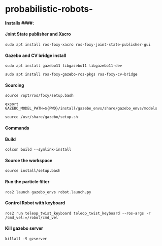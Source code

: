 # probabilistic-robots-

#### Installs ####:
#### Joint State publisher and Xacro
`sudo apt install ros-foxy-xacro ros-foxy-joint-state-publisher-gui`

#### Gazebo and CV bridge install
`sudo apt install gazebo11 libgazebo11 libgazebo11-dev`

`sudo apt install ros-foxy-gazebo-ros-pkgs ros-foxy-cv-bridge`


#### Sourcing ####
`source /opt/ros/foxy/setup.bash`

`export GAZEBO_MODEL_PATH=${PWD}/install/gazebo_envs/share/gazebo_envs/models`

`source /usr/share/gazebo/setup.sh`

#### Commands ####
#### Build
`colcon build --symlink-install`

#### Source the workspace 
`source install/setup.bash`

#### Run the particle filter
`ros2 launch gazebo_envs robot.launch.py`

#### Control Robot with keyboard
`ros2 run teleop_twist_keyboard teleop_twist_keyboard --ros-args -r /cmd_vel:=/robot/cmd_vel`

#### Kill gazebo server
`killall -9 gzserver`
